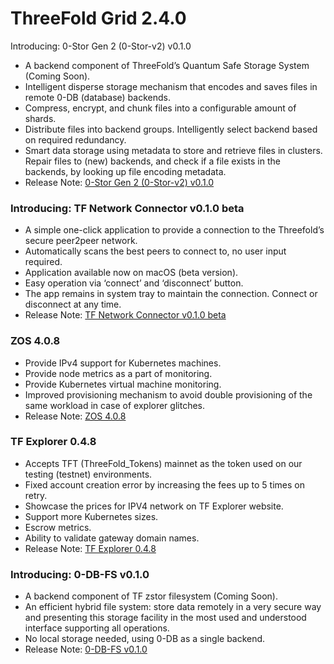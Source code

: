 # ThreeFold Grid 2.4.0

Introducing: 0-Stor Gen 2 (0-Stor-v2) v0.1.0

- A backend component of ThreeFold’s Quantum Safe Storage System (Coming Soon).
- Intelligent disperse storage mechanism that encodes and saves files in remote 0-DB (database) backends.
- Compress, encrypt, and chunk files into a configurable amount of shards.
- Distribute files into backend groups. Intelligently select backend based on required redundancy.
- Smart data storage using metadata to store and retrieve files in clusters. Repair files to (new) backends, and check if a file exists in the backends, by looking up file encoding metadata.
- Release Note: [0-Stor Gen 2 (0-Stor-v2) v0.1.0](https://github.com/threefoldtech/0-stor_v2/releases/tag/v0.1.0)

### Introducing: TF Network Connector v0.1.0 beta

- A simple one-click application to provide a connection to the Threefold’s secure peer2peer network.
- Automatically scans the best peers to connect to, no user input required.
- Application available now on macOS (beta version).
- Easy operation via ‘connect’ and ‘disconnect’ button.
- The app remains in system tray to maintain the connection. Connect or disconnect at any time.
- Release Note: [TF Network Connector v0.1.0 beta](https://github.com/threefoldtech/yggdrasil-desktop-client)

### ZOS 4.0.8

- Provide IPv4 support for Kubernetes machines.
- Provide node metrics as a part of monitoring.
- Provide Kubernetes virtual machine monitoring.
- Improved provisioning mechanism to avoid double provisioning of the same workload in case of explorer glitches.
- Release Note: [ZOS 4.0.8](https://github.com/threefoldtech/zos/releases/tag/v0.4.8)

### TF Explorer 0.4.8

- Accepts TFT (ThreeFold_Tokens) mainnet as the token used on our testing (testnet) environments.
- Fixed account creation error by increasing the fees up to 5 times on retry.
- Showcase the prices for IPV4 network on TF Explorer website.
- Support more Kubernetes sizes.
- Escrow metrics.
- Ability to validate gateway domain names.
- Release Note: [TF Explorer 0.4.8](https://github.com/threefoldtech/tfexplorer/releases/tag/v0.4.8)

### Introducing: 0-DB-FS v0.1.0

- A backend component of TF zstor filesystem (Coming Soon).
- An efficient hybrid file system: store data remotely in a very secure way and presenting this storage facility in the most used and understood interface supporting all operations.
- No local storage needed, using 0-DB as a single backend.
- Release Note: [0-DB-FS v0.1.0](https://github.com/threefoldtech/0-db-fs/releases/tag/v0.1.0)
